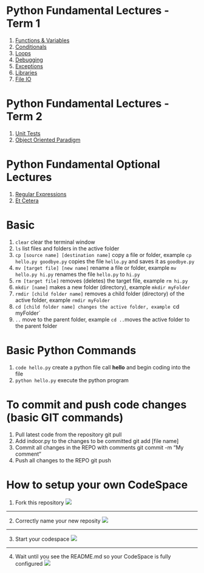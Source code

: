 # Python Fundamental Lectures - Term 1
1. [Functions & Variables](0-FunctionsVariables/0-FunctionsVariables.md)
2. [Conditionals](1-Conditionals/1-Conditionals.md)
3. [Loops](2-Loops/2-Loops.md)
4. [Debugging](Debugging/Debugging.md)
5. [Exceptions](3-Exceptions/3-Exceptions.md)
6. [Libraries](4-Libraries/4-Libraries.md)
7. [File IO](6-FileIO/6-FileIO.md)


# Python Fundamental Lectures - Term 2
1. [Unit Tests](5-UnitTests/5-UnitTests.md)
2. [Object Oriented Paradigm](8-OOP/8-OOP.md)

# Python Fundamental Optional Lectures
1. [Regular Expressions](7-RegularExpressions/7-RegularExpressions.md)
2. [Et Cetera](9-EtCetera/9-EtCetera.md)

# Basic 
1. `clear` clear the terminal window
2. `ls` list files and folders in the active folder
3. `cp [source name] [destination name]` copy a file or folder, example `cp hello.py goodbye.py` copies the file `hello.py` and saves it as `goodbye.py`
4. `mv [target file] [new name]` rename a file or folder, example `mv hello.py hi.py` renames the file `hello.py` to `hi.py`
5. `rm [target file]` removes (deletes) the target file, example `rm hi.py`
6. `mkdir [name]` makes a new folder (directory), example `mkdir myFolder`
7. `rmdir [child folder name]` removes a child folder (directory) of the active folder, example `rmdir myFolder`
7. `cd [child folder name] changes the active folder, example `cd myFolder`
8. `..` move to the parent folder, example `cd ..`moves the active folder to the parent folder

# Basic Python Commands
1. `code hello.py` create a python file call **hello** and begin coding into the file
2. `python hello.py` execute the python program

# To commit and push code changes (basic GIT commands)
1. Pull latest code from the repository
		git pull
2. Add indoor.py to the changes to be committed
		git add [file name]
3. Commit all changes in the REPO with comments
		git commit -m “My comment“
4. Push all changes to the REPO
		git push 

# How to setup your own CodeSpace
1. Fork this repository
![](https://raw.githubusercontent.com/TempeHS/PythonFundamentals/main/images/fork.png "")
---
2. Correctly name your new reposity
![](https://raw.githubusercontent.com/TempeHS/PythonFundamentals/main/images/fork2.png "")
---
3. Start your codespace
![](https://raw.githubusercontent.com/TempeHS/PythonFundamentals/main/images/codespace.png "")
---
4. Wait until you see the README.md so your CodeSpace is fully configured
![](https://raw.githubusercontent.com/TempeHS/PythonFundamentals/main/images/codespace2.png "")
